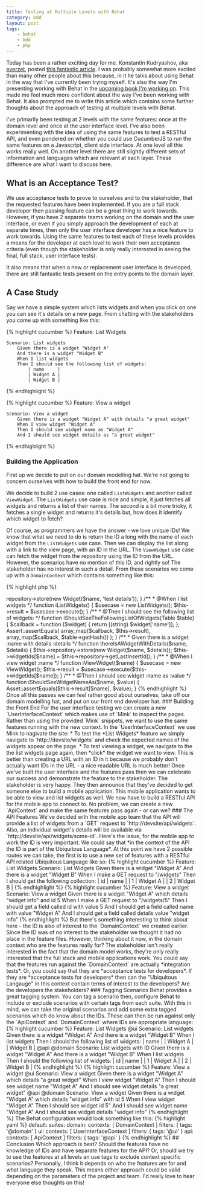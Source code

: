 ```yaml
---
title: Testing at Multiple Levels with Behat
category: bdd
layout: post
tags:
    - behat
    - bdd
    - php
---
```


Today has been a rather exciting day for me. Konstantin Kudryashov, aka
[everzet](https://twitter.com/everzet), posted [this fantastic
article](http://everzet.com/post/99045129766/introducing-modelling-by-example).
I was probably somewhat more excited than many other people about this because,
in it he talks about using Behat in the way that I've currently been trying
myself. It's also the way I'm presenting working with Behat in the [upcoming
book I'm working
on](https://leanpub.com/modern-application-development-with-php). This made me
feel much more confident about the way I've been working with Behat. It also
prompted me to write this article which contains some further thoughts about
the approach of testing at multiple levels with Behat.

I've primarily been testing at 2 levels with the same features: once at
the domain level and once at the user interface level. I've also been
experimenting with the idea of using the same features to test a RESTful API,
and even pondered on whether you could use CucumberJS to run the same features
on a Javascript, client side interface. At one level all this works really
well. On another level there are still slightly different sets of information
and languages which are relevant at each layer. These difference are what I
want to discuss here.

## What is an Acceptance Test?

We use acceptance tests to prove to ourselves and to the stakeholder, that the
requested features have been implemented. If you are a full stack developer
then passing feature can be a great thing to work towards. However, if
you have 2 separate teams working on the domain and the user interface, or even if
you simply approach the development of each at separate times, then only the
user interface developer has a nice feature to work towards. Using the same features
to test each of these levels provides a means for the developer at each level
to work their own acceptance criteria (even though the stakeholder is only
really interested in seeing the final, full stack, user interface tests).

It also means that when a new or replacement user interface is developed, there
are still fantastic tests present on the entry points to the domain layer.

## A Case Study

Say we have a simple system which lists widgets and when you click on one you
can see it's details on a new page. From chatting with the stakeholders you
come up with something like this:

{% highlight cucumber %}
Feature: List Widgets

    Scenario: List widgets
        Given there is a widget "Widget A"
        And there is a widget "Widget B"
        When I list widgets
        Then I should see the following list of widgets:
            | name     |
            | Widget A |
            | Widget B |
{% endhighlight %}

{% highlight cucumber %}
Feature: View a widget

    Scenario: View a widget
        Given there is a widget "Widget A" with details "a great widget"
        When I view widget "Widget A"
        Then I should see widget name as "Widget A"
        And I should see widget details as "a great widget"
{% endhighlight %}

### Building the Application

First up we decide to put on our domain modelling hat. We're not going to
concern ourselves with how to build the front end for now.

We decide to build 2 use cases: one called `ListWidgets` and another
called `ViewWidget`.  The `ListWidgets` use case is nice and simple, it just
fetches all widgets and returns a list of their names. The second is a bit more
tricky, it fetches a single widget and returns it's details but, how does it
identify which widget to fetch?

Of course, as programmers we have the answer - we love unique IDs! We know that
what we need to do is return the ID a long with the name of each widget from
the `ListWidgets` use case. Then we can display the list along with a link to
the view page, with an ID in the URL. The `ViewWidget` use case can fetch the
widget from the repository using the ID from the URL. However, the scenarios
have no mention of this ID, and rightly so! The stakeholder has no interest in
such a detail. From these scenarios we come up with a `DomainContext` which
contains something like this:

{% highlight php %}
<?php

// ... inside the DomainContext class

/**
 * @var WidgetRepository
 */
private $repository;

/**
 * @var mixed
 */
private $result;

/**
 * @var array
 */
private $widgetIds = [];

/**
 * @Given there is a widget :name
 */
function thereIsAWidget($name)
{
    $this->repository->store(new Widget($name, 'test details'));
}

/**
 * @When I list widgets
 */
function iListWidgets()
{
    $usecase = new ListWidgets();

    $this->result = $usecase->execute();
}

/**
 * @Then I should see the following list of widgets:
 */
function iShouldSeeTheFollowingListOfWidgets(Table $table)
{
    $callback = function ($widget) {
        return [(string) $widget['name']];
    };

    Assert::assertEquals(
        array_map($callback, $this->result),
        array_map($callback, $table->getHash())
    );
}

/**
 * Given there is a widget :name with details :details
 */
function thereIsAWidgetWithDetails($name, $details)
{
    $this->repository->store(new Widget($name, $details));

    $this->widgetIds[$name] = $this->repository->getLastInsertId();
}

/**
 * @When I view widget :name
 */
function iViewWidget($name)
{
    $usecase = new ViewWidget();

    $this->result = $usecase->execute($this->widgetIds[$name]);
}

/**
 * @Then I should see widget :name as :value
 */
function iShouldSeeWidgetNameAs($name, $value)
{
    Asset::assertEquals($this->result[$name], $value);
}
{% endhighlight %}

Once all this passes we can feel rather good about ourselves, take off our
domain modelling hat, and put on our front end developer hat.

### Building the Front End

For the user interface testing we can create a new `UserInterfaceContext` which
makes use of `Mink` to inspect the pages. Rather than using the provided `Mink`
snippets, we want to use the same features running with the new context.

In the `UserInterfaceContext` we use Mink to nagivate the site:

* To test the *List Widgets* feature we simply navigate to
`http://devsite/widgets` and check the expected names of the widgets appear
on the page.
* To test viewing a widget, we navigate to the the list widgets page again, then
*click* the widget we want to view. This is better than creating a URL with an
ID in it because we probably don't actually want IDs in the URL - a nice
readable URL is much better!

Once we've built the user interface and the features pass then we can celebrate
our success and demonstrate the feature to the stakeholder.

The stakeholder is very happy. They then announce that they've decided to get
someone else to build a mobile application. This mobile application wants to be
able to view and list widgets as well. We now have to build a RESTful API for
the mobile app to connect to. No problem, we can create a new `ApiContext` and
make the same features pass again - or can we?

### The API Features

We've decided with the mobile app team that the API will provide a list of
widgets from a `GET` request to `http://devsite/api/widgets`. Also, an
individual widget's details will be available via
`http://devsite/api/widgets/some-id`.

Here's the issue, for the mobile app to work the ID is very important. We could
say that *in the context of the API the ID is part of the Ubiquitous Language*.
At this point we have 2 possible routes we can take, the first is to use a
new set of features with a RESTful API related Ubiquitous Language like so:

{% highlight cucumber %}
Feature: List Widgets

    Scenario: List Widgets
        Given there is a widget "Widget A"
        And there is a widget "Widget B"
        When I make a GET request to "/widgets"
        Then I should get the following collection:
            | id | name     |
            | 1  | Widget A |
            | 2  | Widget B |
{% endhighlight %}

{% highlight cucumber %}
Feature: View a widget

    Scenario: View a widget
        Given there is a widget "Widget A" which details "widget info" and id 5
        When I make a GET request to "/widgets/5"
        Then I should get a field called id with value 5
        And I should get a field called name with value "Widget A"
        And I should get a field called details value "widget info"
{% endhighlight %}

But there's something interesting to think about here - the ID is also of
interest to the `DomainContext` we created earlier. Since the ID was of no
interest to the stakeholder we thought it had no place in the feature files.
However, thinking about it now, in the domain context who are the features
really for? The stakeholder isn't really interested in the fact that the domain
model works, they're only really interested that the full stack and mobile
applications work. You could say that the features run against the
`DomainContext` are actually *integration tests*. Or, you could say that they
are *acceptance tests for developers*. If they are *acceptance tests for
developers* then can the "Ubiquitous Langauge" in this context contain terms of
interest to the developers? Are the developers the stakeholders?

### Tagging Scenarios

Behat provides a great tagging system. You can tag a scenario then, configure
Behat to include or exclude scenarios with certain tags from each suite. With
this in mind, we can take the original scenarios and add some extra tagged
scenarios which do know about the IDs. These can then be run against only the
`ApiContext` and `DomainContext` where IDs are appropriate language:

{% highlight cucumber %}
Feature: List Widgets

    @ui
    Scenario: List widgets
        Given there is a widget "Widget A"
        And there is a widget "Widget B"
        When I list widgets
        Then I should the following list of widgets:
            | name     |
            | Widget A |
            | Widget B |

    @api
    @domain
    Scenario: List widgets with ID
        Given there is a widget "Widget A"
        And there is a widget "Widget B"
        When I list widgets
        Then I should the following list of widgets:
            | id | name     |
            | 1  | Widget A |
            | 2  | Widget B |
{% endhighlight %}

{% highlight cucumber %}
Feature: View a widget

    @ui
    Scenario: View a widget
        Given there is a widget "Widget A" which details "a great widget"
        When I view widget "Widget A"
        Then I should see widget name "Widget A"
        And I should see widget details "a great widget"

    @api
    @domain
    Scenario: View a widget
        Given there is a widget "Widget A" which details "widget info" with id 5
        When I view widget "Widget A"
        Then I should see widget id 5"
        And I should see widget name "Widget A"
        And I should see widget details "widget info"
{% endhighlight %}

The Behat configuration would look something like this:

{% highlight yaml %}
default:
  suites:
    domain:
      contexts: [ DomainContext ]
      filters:  { tags: '@domain' }
    ui:
      contexts: [ UserInterfaceContext ]
      filters:  { tags: '@ui' }
    api:
      contexts: [ ApiContext ]
      filters:  { tags: '@api' }
{% endhighlight %}

## Conclusion

Which approach is best? Should the features have no knowledge of IDs and 
have separate features for the API? Or, should we try to use the features at
all levels an use tags to exclude context specific scenarios?

Personally, I think it depends on who the features are for and what language
they speak. This means either approach could be valid depending on the
parameters of the project and team.

I'd really love to hear everyone else thoughts on this!
